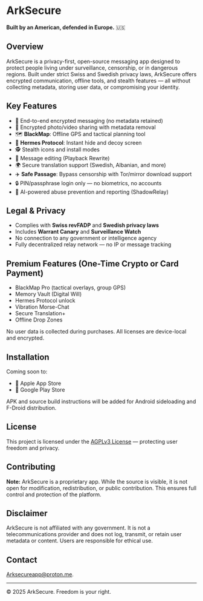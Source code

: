 # ArkSecure

**Built by an American, defended in Europe.** 🇺🇸



## Overview
ArkSecure is a privacy-first, open-source messaging app designed to protect people living under surveillance, censorship, or in dangerous regions. Built under strict Swiss and Swedish privacy laws, ArkSecure offers encrypted communication, offline tools, and stealth features — all without collecting metadata, storing user data, or compromising your identity.

## Key Features
- 🔐 End-to-end encrypted messaging (no metadata retained)
- 📸 Encrypted photo/video sharing with metadata removal
- 🗺️ **BlackMap**: Offline GPS and tactical planning tool
- 🚨 **Hermes Protocol**: Instant hide and decoy screen
- 🕵️ Stealth icons and install modes
- 🔄 Message editing (Playback Rewrite)
- 🌍 Secure translation support (Swedish, Albanian, and more)
- ✈️ **Safe Passage**: Bypass censorship with Tor/mirror download support
- 🔒 PIN/passphrase login only — no biometrics, no accounts
- 🧠 AI-powered abuse prevention and reporting (ShadowRelay)

## Legal & Privacy
- Complies with **Swiss revFADP** and **Swedish privacy laws**
- Includes **Warrant Canary** and **Surveillance Watch**
- No connection to any government or intelligence agency
- Fully decentralized relay network — no IP or message tracking

## Premium Features (One-Time Crypto or Card Payment)
- BlackMap Pro (tactical overlays, group GPS)
- Memory Vault (Digital Will)
- Hermes Protocol unlock
- Vibration Morse-Chat
- Secure Translation+
- Offline Drop Zones


No user data is collected during purchases. All licenses are device-local and encrypted.

## Installation
Coming soon to:
- 🛒 Apple App Store
- 🛒 Google Play Store

APK and source build instructions will be added for Android sideloading and F-Droid distribution.

## License
This project is licensed under the [AGPLv3 License](https://www.gnu.org/licenses/agpl-3.0.en.html) — protecting user freedom and privacy. 

## Contributing
**Note:** ArkSecure is a proprietary app. While the source is visible, it is not open for modification, redistribution, or public contribution. This ensures full control and protection of the platform.


## Disclaimer
ArkSecure is not affiliated with any government. It is not a telecommunications provider and does not log, transmit, or retain user metadata or content. Users are responsible for ethical use.

## Contact
  Arksecureapp@proton.me.

---
© 2025 ArkSecure. Freedom is your right.
